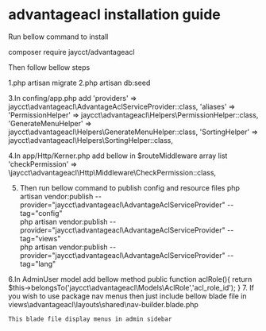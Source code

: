 # advantageacl installation guide

Run bellow command to install

composer require jaycct/advantageacl

Then follow bellow steps

1.php artisan migrate
2.php artisan db:seed

3.In confing/app.php add
	'providers' =>
         jaycct\advantageacl\AdvantageAclServiceProvider::class,
    'aliases' =>
        'PermissionHelper' => jaycct\advantageacl\Helpers\PermissionHelper::class,
        'GenerateMenuHelper' => jaycct\advantageacl\Helpers\GenerateMenuHelper::class,
        'SortingHelper' => jaycct\advantageacl\Helpers\SortingHelper::class,
		
4.In app/Http/Kerner.php add bellow in $routeMiddleware array list
	'checkPermission' => \jaycct\advantageacl\Http\Middleware\CheckPermission::class,
		  
5. Then run bellow command to publish config and resource files
	php artisan vendor:publish --provider="jaycct\advantageacl\AdvantageAclServiceProvider" --tag="config"		  
	php artisan vendor:publish --provider="jaycct\advantageacl\AdvantageAclServiceProvider" --tag="views"		  
	php artisan vendor:publish --provider="jaycct\advantageacl\AdvantageAclServiceProvider" --tag="lang"		  

6.In AdminUser model add bellow method
 public function aclRole(){
        return $this->belongsTo('jaycct\advantageacl\Models\AclRole','acl_role_id');
 }
7. If you wish to use package nav menus then just include bellow blade file in 
    views\advantageacl\layouts\shared\nav-builder.blade.php 
	
	This blade file display menus in admin sidebar
 
